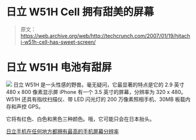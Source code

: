 # 日立 W51H Cell 拥有甜美的屏幕

> 原文：<https://web.archive.org/web/http://techcrunch.com/2007/01/19/hitachi-w51h-cell-has-sweet-screen/>

# 日立 W51H 电池有甜屏

![](img/d9a4b46c9603fe0c741cc2f440fc4360.png)
日立 W51H 是一头性感的野兽。毫无疑问，它最显著的特点是它的 2.9 英寸 480 x 800 像素显示屏 iPhone 有一个 3.5 英寸的屏幕，分辨率为 320 x 480。W51H 还具有指纹扫描仪、带 LED 闪光灯的 200 万像素照相手机、30MB 板载内存和声控 GPS。

它将有红色、白色和黑色三种颜色。哦，它可能只会在日本抬头。

[日立手机在任何地方都拥有最高的手机屏幕分辨率](https://web.archive.org/web/20210413142249/http://blog.scifi.com/tech/archives/2007/01/19/hitachi_phone_s.html)